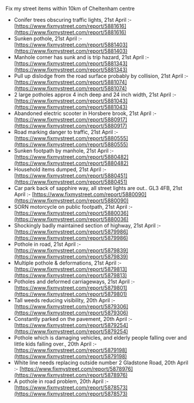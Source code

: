 Fix my street items within 10km of Cheltenham centre

<!-- fix_marker starts -->

- Conifer trees obscuring traffic lights, 21st April :- [https://www.fixmystreet.com/report/5881616](https://www.fixmystreet.com/report/5881616)
- Sunken pothole, 21st April :- [https://www.fixmystreet.com/report/5881403](https://www.fixmystreet.com/report/5881403)
- Manhole corner has sunk and is trip hazard, 21st April :- [https://www.fixmystreet.com/report/5881343](https://www.fixmystreet.com/report/5881343)
- Pull up dislodge from the road surface probably by collision, 21st April :- [https://www.fixmystreet.com/report/5881074](https://www.fixmystreet.com/report/5881074)
- 2 large potholes approx 4 inch deep and 24 inch width, 21st April :- [https://www.fixmystreet.com/report/5881043](https://www.fixmystreet.com/report/5881043)
- Abandoned electric scooter in Horsbere brook, 21st April :- [https://www.fixmystreet.com/report/5880917](https://www.fixmystreet.com/report/5880917)
- Road marking danger to traffic, 21st April :- [https://www.fixmystreet.com/report/5880555](https://www.fixmystreet.com/report/5880555)
- Sunken footpath by manhole, 21st April :- [https://www.fixmystreet.com/report/5880482](https://www.fixmystreet.com/report/5880482)
- Household items dumped, 21st April :- [https://www.fixmystreet.com/report/5880451](https://www.fixmystreet.com/report/5880451)
- Car park back of sapphire way, all street lights are out.. GL3 4FB, 21st April :- [https://www.fixmystreet.com/report/5880090](https://www.fixmystreet.com/report/5880090)
- SORN motorcycle on public footpath, 21st April :- [https://www.fixmystreet.com/report/5880036](https://www.fixmystreet.com/report/5880036)
- Shockingly badly maintained section of highway, 21st April :- [https://www.fixmystreet.com/report/5879986](https://www.fixmystreet.com/report/5879986)
- Pothole in road, 21st April :- [https://www.fixmystreet.com/report/5879839](https://www.fixmystreet.com/report/5879839)
- Multiple pothole & deformations, 21st April :- [https://www.fixmystreet.com/report/5879813](https://www.fixmystreet.com/report/5879813)
- Potholes and deformed carriageways, 21st April :- [https://www.fixmystreet.com/report/5879801](https://www.fixmystreet.com/report/5879801)
- Tall weeds reducing visibility, 20th April :- [https://www.fixmystreet.com/report/5879306](https://www.fixmystreet.com/report/5879306)
- Constantly parked on the pavement, 20th April :- [https://www.fixmystreet.com/report/5879254](https://www.fixmystreet.com/report/5879254)
- Pothole which is damaging vehicles, and elderly people falling over and little kids falling over., 20th April :- [https://www.fixmystreet.com/report/5879198](https://www.fixmystreet.com/report/5879198)
- White line needs replacing outside number 2 Gladstone Road, 20th April :- [https://www.fixmystreet.com/report/5878976](https://www.fixmystreet.com/report/5878976)
- A pothole in road problem, 20th April :- [https://www.fixmystreet.com/report/5878573](https://www.fixmystreet.com/report/5878573)

<!-- fix_marker ends -->